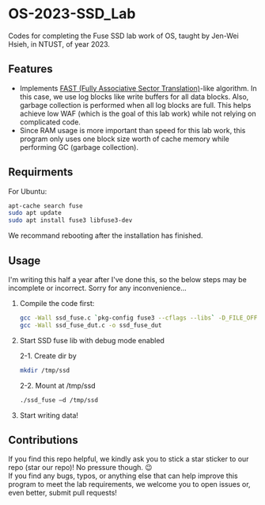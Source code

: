 # OS-2023-SSD_Lab

Codes for completing the Fuse SSD lab work of OS, taught by Jen-Wei Hsieh, in NTUST, of year 2023.

## Features

* Implements [FAST (Fully Associative Sector Translation)](https://dl.acm.org/doi/10.1145/1275986.1275990)-like algorithm. In this case, we use log blocks like write buffers for all data blocks. Also, garbage collection is performed when all log blocks are full. This helps achieve low WAF (which is the goal of this lab work) while not relying on complicated code.
* Since RAM usage is more important than speed for this lab work, this program only uses one block size worth of cache memory while performing GC (garbage collection).

## Requirments

For Ubuntu:

```sh
apt-cache search fuse
sudo apt update
sudo apt install fuse3 libfuse3-dev
```

We recommand rebooting after the installation has finished.

## Usage

I'm writing this half a year after I've done this, so the below steps may be incomplete or incorrect. Sorry for any inconvenience...

1. Compile the code first:

    ```sh
    gcc -Wall ssd_fuse.c `pkg-config fuse3 --cflags --libs` -D_FILE_OFFSET_BITS=64 -o ssd_fuse
    gcc -Wall ssd_fuse_dut.c -o ssd_fuse_dut
    ```

2. Start SSD fuse lib with debug mode enabled

    2-1. Create dir by

    ```sh
    mkdir /tmp/ssd
    ```

    2-2. Mount at /tmp/ssd

    ```sh
    ./ssd_fuse –d /tmp/ssd
    ```

3. Start writing data!

## Contributions

If you find this repo helpful, we kindly ask you to stick a star sticker to our repo (star our repo)! No pressure though. 😉  
If you find any bugs, typos, or anything else that can help improve this program to meet the lab requirements, we welcome you to open issues or, even better, submit pull requests!
